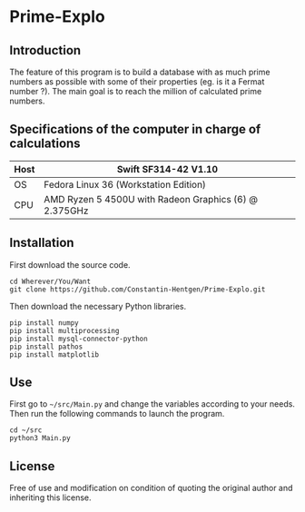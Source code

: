 # Prime-Explo

## Introduction

The feature of this program is to build a database with as much prime numbers as possible with some of their properties (eg. is it a Fermat number ?). The main goal is to reach the million of calculated prime numbers.

## Specifications of the computer in charge of calculations

| Host | Swift SF314-42 V1.10 |
|------|-------------------------------------------------------|
| OS | Fedora Linux 36 (Workstation Edition) |
| CPU | AMD Ryzen 5 4500U with Radeon Graphics (6) @ 2.375GHz |

## Installation

First download the source code.

```
cd Wherever/You/Want
git clone https://github.com/Constantin-Hentgen/Prime-Explo.git
```

Then download the necessary Python libraries.

```
pip install numpy
pip install multiprocessing
pip install mysql-connector-python
pip install pathos
pip install matplotlib
```

## Use

First go to `~/src/Main.py` and change the variables according to your needs. Then run the following commands to launch the program.

```
cd ~/src
python3 Main.py
```

## License

Free of use and modification on condition of quoting the original author and inheriting this license.
